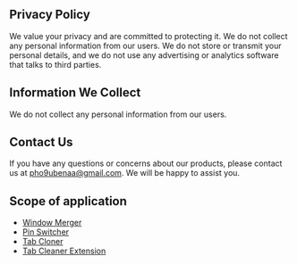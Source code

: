 ## Privacy Policy

We value your privacy and are committed to protecting it. We do not collect any personal information from our users. We do not store or transmit your personal details, and we do not use any advertising or analytics software that talks to third parties.

## Information We Collect

We do not collect any personal information from our users.

## Contact Us

If you have any questions or concerns about our products, please contact us at pho9ubenaa@gmail.com. We will be happy to assist you.

## Scope of application
* [Window Merger](https://chromewebstore.google.com/detail/window-merger/fijodggmkbkjcmlpkpahjpepngppdppb)
* [Pin Switcher](https://chromewebstore.google.com/detail/pin-switcher/egegfclbklldhldifonojknjpbobgjjh)
* [Tab Cloner](https://chromewebstore.google.com/detail/tab-cloner/iiflnjgfpgipofepijkimmeapfdphcpg)
* [Tab Cleaner Extension](https://chrome.google.com/webstore/detail/tab-cleaner-extension/lbechddallmndemekdkfkmfjcbloehco)
